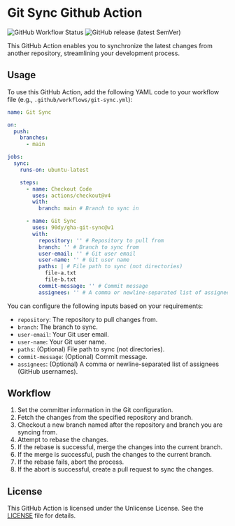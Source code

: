 # Git Sync Github Action

![GitHub Workflow Status](https://img.shields.io/github/actions/workflow/status/90dy/gha-git-sync/release.yml)
![GitHub release (latest SemVer)](https://img.shields.io/github/v/release/90dy/gha-git-sync)

This GitHub Action enables you to synchronize the latest changes from another repository, streamlining your development process.

## Usage

To use this GitHub Action, add the following YAML code to your workflow file (e.g., `.github/workflows/git-sync.yml`):

```yaml
name: Git Sync

on:
  push:
    branches:
      - main

jobs:
  sync:
    runs-on: ubuntu-latest

    steps:
      - name: Checkout Code
        uses: actions/checkout@v4
        with:
          branch: main # Branch to sync in

      - name: Git Sync
        uses: 90dy/gha-git-sync@v1
        with:
          repository: '' # Repository to pull from
          branch: '' # Branch to sync from
          user-email: '' # Git user email
          user-name: '' # Git user name
          paths: | # File path to sync (not directories)
            file-a.txt
            file-b.txt
          commit-message: '' # Commit message
          assignees: '' # A comma or newline-separated list of assignees (GitHub usernames)
```

You can configure the following inputs based on your requirements:

- `repository`: The repository to pull changes from.
- `branch`: The branch to sync.
- `user-email`: Your Git user email.
- `user-name`: Your Git user name.
- `paths`: (Optional) File path to sync (not directories).
- `commit-message`: (Optional) Commit message.
- `assignees`: (Optional) A comma or newline-separated list of assignees (GitHub usernames).

## Workflow

1. Set the committer information in the Git configuration.
2. Fetch the changes from the specified repository and branch.
3. Checkout a new branch named after the repository and branch you are syncing from.
4. Attempt to rebase the changes.
5. If the rebase is successful, merge the changes into the current branch.
6. If the merge is successful, push the changes to the current branch.
7. If the rebase fails, abort the process.
8. If the abort is successful, create a pull request to sync the changes.

## License

This GitHub Action is licensed under the Unlicense License. See the [LICENSE](LICENSE) file for details.
